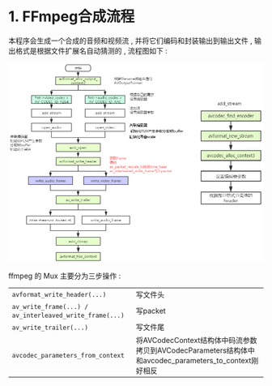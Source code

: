 # 1. FFmpeg合成流程  

本程序会生成一个合成的音频和视频流 , 并将它们编码和封装输出到输出文件 , 输出格式是根据文件扩展名自动猜测的 , 流程图如下 : 

<img src="assets/image-20240407155907947.png" alt="image-20240407155907947" />  

ffmpeg 的 Mux 主要分为三步操作 : 

|                                                         |                                                              |
| ------------------------------------------------------- | ------------------------------------------------------------ |
| `avformat_write_header(...)`                            | 写文件头                                                     |
| `av_write_frame(...) / av_interleaved_write_frame(...)` | 写packet                                                     |
| `av_write_trailer(...)`                                 | 写文件尾                                                     |
| `avcodec_parameters_from_context`                       | 将AVCodecContext结构体中码流参数拷贝到AVCodecParameters结构体中和avcodec_parameters_to_context刚好相反 |

